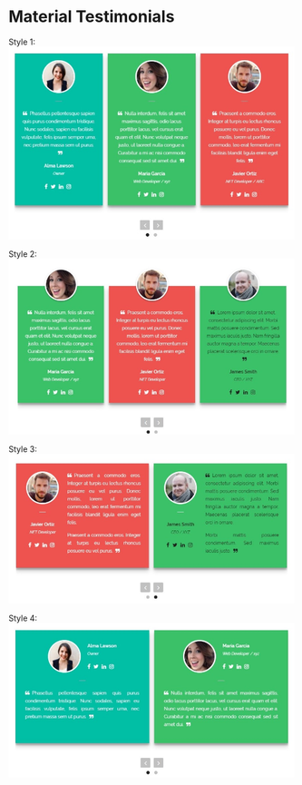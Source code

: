 # Material Testimonials

Style 1: 
![alt text](https://raw.githubusercontent.com/ImDR/material-testimonials/master/img/style1.jpg "Material Testimonials Style 1")

Style 2: 
![alt text](https://raw.githubusercontent.com/ImDR/material-testimonials/master/img/style2.jpg "Material Testimonials Style 2")

Style 3: 
![alt text](https://raw.githubusercontent.com/ImDR/material-testimonials/master/img/style3.jpg "Material Testimonials Style 3")

Style 4: 
![alt text](https://raw.githubusercontent.com/ImDR/material-testimonials/master/img/style4.jpg "Material Testimonials Style 4")

